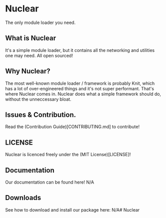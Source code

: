 # Nuclear
The only module loader you need. 

## What is Nuclear
It's a simple module loader, but it contains all the networking and utilities one may need. All open sourced!

## Why Nuclear?
The most well-known module loader / framework is probably Knit, which has a lot of over-engineered things and it's not super performant. 
That's where Nuclear comes in. Nuclear does what a simple framework should do, without the unneccessary bloat.

## Issues & Contribution.
Read the (Contribution Guide)[CONTRIBUTING.md] to contribute!

## LICENSE
Nuclear is licenced freely under the (MIT License)[LICENSE]!

## Documentation
Our documentation can be found here! N/A

## Downloads
See how to download and install our package here: N/A#   N u c l e a r  
 